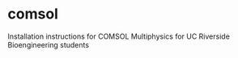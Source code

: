 # comsol
Installation instructions for COMSOL Multiphysics for UC Riverside Bioengineering students
